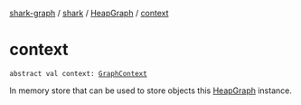 [shark-graph](../../index.md) / [shark](../index.md) / [HeapGraph](index.md) / [context](./context.md)

# context

`abstract val context: `[`GraphContext`](../-graph-context/index.md)

In memory store that can be used to store objects this [HeapGraph](index.md) instance.

